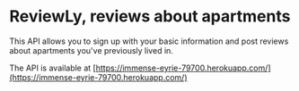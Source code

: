 # ReviewLy, reviews about apartments

This API allows you to sign up with your basic information and post reviews about apartments you've previously lived in.

The API is available at [https://immense-eyrie-79700.herokuapp.com/](https://immense-eyrie-79700.herokuapp.com/)
